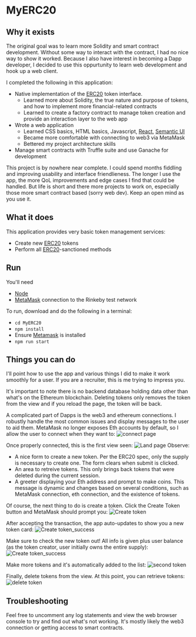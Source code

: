 # MyERC20

## Why it exists
The original goal was to learn more Solidity and smart contract development. Without some way to interact with the contract, I had no nice way to show it worked. Because I also have interest in becoming a Dapp developer, I decided to use this oppurtunity to learn web development and hook up a web client. 

I completed the following in this application:
 
 - Native implementation of the [ERC20](https://eips.ethereum.org/EIPS/eip-20) token interface.
   - Learned more about Solidity, the true nature and purpose of tokens, and how to implement more financial-related contracts
   - Learned to create a factory contract to manage token creation and provide an interaction layer to the web app
 - Wrote a web application
   - Learned CSS basics, HTML basics, Javascript, [React](https://reactjs.org/), [Semantic UI](https://react.semantic-ui.com/)
   - Became more comfortable with connecting to web3 via MetaMask
   - Bettered my project architecture skills
 - Manage smart contracts with Truffle suite and use Ganache for development

This project is by nowhere near complete. I could spend months fiddling and improving usability and interface friendlieness. The longer I use the app, the more QoL improvements and edge cases I find that could be handled. But life is short and there more projects to work on, especially those more smart contract based (sorry web dev). Keep an open mind as you use it.
   
## What it does
This application provides very basic token management services:

- Create new [ERC20](https://eips.ethereum.org/EIPS/eip-20) tokens
- Perform all [ERC20](https://eips.ethereum.org/EIPS/eip-20)-sanctioned methods

## Run
You'll need 
  - [Node](https://nodejs.org/en/)
  - [MetaMask](https://metamask.io/) connection to the Rinkeby test network
  
To run, download and do the following in a terminal:

* `cd MyERC20`
* `npm install`
* Ensure [Metamask](https://metamask.io/) is installed
* `npm run start`

## Things you can do
I'll point how to use the app and various things I did to make it work smoothly for a user. If you are a recruiter, this is me trying to impress you.

It's important to note there is no backend database holding data other than what's on the Ethereum blockchain. Deleting tokens only removes the token from the view and if you reload the page, the token will be back.

A complicated part of Dapps is the web3 and ethereum connections. I robustly handle the most common issues and display messages to the user to aid them. 
MetaMask no longer exposes Eth accounts by default, so I allow the user to connect when they want to:
![connect page](https://github.com/mbraha/MyERC20/blob/master/raw/metamask_connect_needed.png)

Once properly connected, this is the first view seen:
![Land page](https://github.com/mbraha/MyERC20/blob/master/raw/land_page_view.png)
Observe:
 - A nice form to create a new token. Per the ERC20 spec, only the supply is necessary to create one. The form clears when submit is clicked.
 - An area to retreive tokens. This only brings back tokens that were deleted during the current session.
 - A greeter displaying your Eth address and prompt to make coins. This message is dynamic and changes based on several conditions, such as MetaMask connection, eth connection, and the existence of tokens.
 
Of course, the next thing to do is create a token. Click the Create Token button and MetaMask should prompt you:
 ![Create token](https://github.com/mbraha/MyERC20/blob/master/raw/create_token_form_filled.png)
 
After accepting the transaction, the app auto-updates to show you a new token card:
  ![Create token_success](https://github.com/mbraha/MyERC20/blob/master/raw/token_create_success.png)
  
Make sure to check the new token out! All info is given plus user balance (as the token creator, user initially owns the entire supply):
 ![Create token_success](https://github.com/mbraha/MyERC20/blob/master/raw/token_detail_view.png)
 
Make more tokens and it's automatically added to the list:
  ![second token](https://github.com/mbraha/MyERC20/blob/master/raw/second_token.png)
  
Finally, delete tokens from the view. At this point, you can retrieve tokens:
  ![delete token](https://github.com/mbraha/MyERC20/blob/master/raw/deleted_token.png)

## Troubleshooting
Feel free to uncomment any log statements and view the web browser console to try and find out what's not working. It's mostly likely the web3 connection or getting access to smart contracts. 
